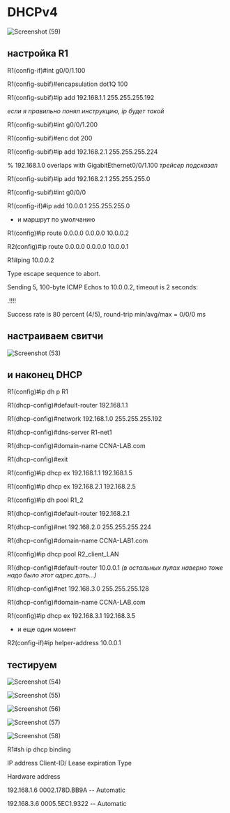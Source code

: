 # DHCPv4

![Screenshot (59)](https://user-images.githubusercontent.com/99132039/171287113-dce4d625-012e-4ebc-b5aa-63e70002b653.png)

## настройка R1

R1(config-if)#int g0/0/1.100

R1(config-subif)#encapsulation dot1Q 100

R1(config-subif)#ip add 192.168.1.1 255.255.255.192

*если я правильно понял инструкцию, ip будет такой*

R1(config-subif)#int g0/0/1.200

R1(config-subif)#enc dot 200

R1(config-subif)#ip add 192.168.2.1 255.255.255.224

% 192.168.1.0 overlaps with GigabitEthernet0/0/1.100 *трейсер подсказал*

R1(config-subif)#ip add 192.168.2.1 255.255.255.0

R1(config-subif)#int g0/0/0

R1(config-if)#ip add 10.0.0.1 255.255.255.0

- и маршрут по умолчанию

R1(config)#ip route 0.0.0.0 0.0.0.0 10.0.0.2

R2(config)#ip route 0.0.0.0 0.0.0.0 10.0.0.1

R1#ping 10.0.0.2

Type escape sequence to abort.

Sending 5, 100-byte ICMP Echos to 10.0.0.2, timeout is 2 seconds:

.!!!!

Success rate is 80 percent (4/5), round-trip min/avg/max = 0/0/0 ms

## настраиваем свитчи

![Screenshot (53)](https://user-images.githubusercontent.com/99132039/171287130-a6723b0c-8b51-469d-8e20-72ffb8910775.png)

## и наконец DHCP

R1(config)#ip dh p R1

R1(dhcp-config)#default-router 192.168.1.1

R1(dhcp-config)#network 192.168.1.0 255.255.255.192

R1(dhcp-config)#dns-server R1-net1
	
R1(dhcp-config)#domain-name CCNA-LAB.com

R1(dhcp-config)#exit

R1(config)#ip dhcp ex 192.168.1.1 192.168.1.5

R1(config)#ip dhcp ex 192.168.2.1 192.168.2.5

R1(config)#ip dh pool R1_2

R1(dhcp-config)#default-router 192.168.2.1

R1(dhcp-config)#net 192.168.2.0 255.255.255.224

R1(dhcp-config)#domain-name CCNA-LAB1.com

R1(config)#ip dhcp pool R2_client_LAN

R1(dhcp-config)#default-router 10.0.0.1 *(в остальных пулах наверно тоже надо было этот адрес дать...)*

R1(dhcp-config)#net 192.168.3.0 255.255.255.128

R1(dhcp-config)#domain-name CCNA-LAB.com

R1(config)#ip dhcp ex 192.168.3.1 192.168.3.5 

- и еще один момент

R2(config-if)#ip helper-address 10.0.0.1

## тестируем

![Screenshot (54)](https://user-images.githubusercontent.com/99132039/171287134-ddc510c4-41fb-445d-ab82-1bf4aafc9630.png)

![Screenshot (55)](https://user-images.githubusercontent.com/99132039/171287102-6afdaf55-78d3-4eee-9cf6-01dfeb730a6b.png)

![Screenshot (56)](https://user-images.githubusercontent.com/99132039/171287108-cd1b0eb1-d839-4cfd-8198-c31012c907ce.png)

![Screenshot (57)](https://user-images.githubusercontent.com/99132039/171287109-6e711ae3-6988-44c6-8c8a-e80c65cae7f5.png)

![Screenshot (58)](https://user-images.githubusercontent.com/99132039/171287110-07f90bdc-3b96-4fc7-9281-11b40635f7b1.png)

R1#sh ip dhcp binding 

IP address       Client-ID/              Lease expiration        Type

Hardware address

192.168.1.6      0002.178D.BB9A           --                     Automatic

192.168.3.6      0005.5EC1.9322           --                     Automatic
